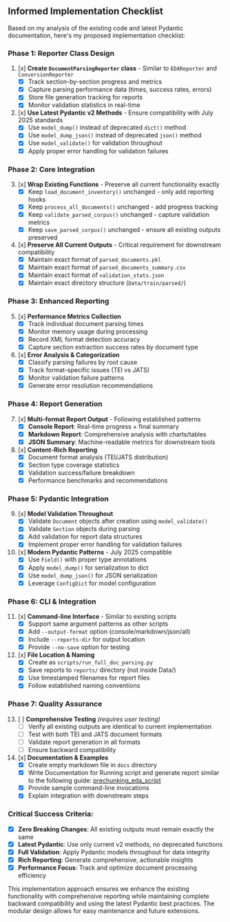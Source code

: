 ## Informed Implementation Checklist

Based on my analysis of the existing code and latest Pydantic documentation, here's my proposed implementation checklist:

### **Phase 1: Reporter Class Design**
1. [x] **Create `DocumentParsingReporter` class** - Similar to `EDAReporter` and `ConversionReporter`
   - [x] Track section-by-section progress and metrics
   - [x] Capture parsing performance data (times, success rates, errors)
   - [x] Store file generation tracking for reports
   - [x] Monitor validation statistics in real-time

2. [x] **Use Latest Pydantic v2 Methods** - Ensure compatibility with July 2025 standards
   - [x] Use `model_dump()` instead of deprecated `dict()` method
   - [x] Use `model_dump_json()` instead of deprecated `json()` method  
   - [x] Use `model_validate()` for validation throughout
   - [x] Apply proper error handling for validation failures

### **Phase 2: Core Integration**
3. [x] **Wrap Existing Functions** - Preserve all current functionality exactly
   - [x] Keep `load_document_inventory()` unchanged - only add reporting hooks
   - [x] Keep `process_all_documents()` unchanged - add progress tracking
   - [x] Keep `validate_parsed_corpus()` unchanged - capture validation metrics
   - [x] Keep `save_parsed_corpus()` unchanged - ensure all existing outputs preserved

4. [x] **Preserve All Current Outputs** - Critical requirement for downstream compatibility
   - [x] Maintain exact format of `parsed_documents.pkl`
   - [x] Maintain exact format of `parsed_documents_summary.csv` 
   - [x] Maintain exact format of `validation_stats.json`
   - [x] Maintain exact directory structure (`Data/train/parsed/`)

### **Phase 3: Enhanced Reporting**
5. [x] **Performance Metrics Collection**
   - [x] Track individual document parsing times
   - [x] Monitor memory usage during processing
   - [x] Record XML format detection accuracy
   - [x] Capture section extraction success rates by document type

6. [x] **Error Analysis & Categorization**
   - [x] Classify parsing failures by root cause
   - [x] Track format-specific issues (TEI vs JATS)
   - [x] Monitor validation failure patterns
   - [x] Generate error resolution recommendations

### **Phase 4: Report Generation**
7. [x] **Multi-format Report Output** - Following established patterns
   - [x] **Console Report**: Real-time progress + final summary
   - [x] **Markdown Report**: Comprehensive analysis with charts/tables  
   - [x] **JSON Summary**: Machine-readable metrics for downstream tools

8. [x] **Content-Rich Reporting**
   - [x] Document format analysis (TEI/JATS distribution)
   - [x] Section type coverage statistics
   - [x] Validation success/failure breakdown
   - [x] Performance benchmarks and recommendations

### **Phase 5: Pydantic Integration**
9. [x] **Model Validation Throughout**
   - [x] Validate `Document` objects after creation using `model_validate()`
   - [x] Validate `Section` objects during parsing  
   - [x] Add validation for report data structures
   - [x] Implement proper error handling for validation failures

10. [x] **Modern Pydantic Patterns** - July 2025 compatible
    - [x] Use `Field()` with proper type annotations
    - [x] Apply `model_dump()` for serialization to dict
    - [x] Use `model_dump_json()` for JSON serialization
    - [x] Leverage `ConfigDict` for model configuration

### **Phase 6: CLI & Integration**
11. [x]  **Command-line Interface** - Similar to existing scripts
    - [x] Support same argument patterns as other scripts
    - [x] Add `--output-format` option (console/markdown/json/all)
    - [x] Include `--reports-dir` for output location  
    - [x] Provide `--no-save` option for testing

12. [x]  **File Location & Naming**
    - [x] Create as `scripts/run_full_doc_parsing.py`
    - [x] Save reports to `reports/` directory (not inside Data/)
    - [x] Use timestamped filenames for report files
    - [x] Follow established naming conventions

### **Phase 7: Quality Assurance**
13. [ ] **Comprehensive Testing** *(requires user testing)*
    - [ ] Verify all existing outputs are identical to current implementation
    - [ ] Test with both TEI and JATS document formats
    - [ ] Validate report generation in all formats
    - [ ] Ensure backward compatibility

14. [x] **Documentation & Examples**
    - [x] Create empty markdown file in `docs` directory
    - [x] Write Documentation for Running script and generate report similar to the following guide: [prechunking_eda_script](docs/prechunking_eda_script_guide.md)
    - [x] Provide sample command-line invocations
    - [x] Explain integration with downstream steps

### **Critical Success Criteria:**
- [x] **Zero Breaking Changes**: All existing outputs must remain exactly the same
- [x] **Latest Pydantic**: Use only current v2 methods, no deprecated functions
- [x] **Full Validation**: Apply Pydantic models throughout for data integrity
- [x] **Rich Reporting**: Generate comprehensive, actionable insights
- [x] **Performance Focus**: Track and optimize document processing efficiency

This implementation approach ensures we enhance the existing functionality with comprehensive reporting while maintaining complete backward compatibility and using the latest Pydantic best practices. The modular design allows for easy maintenance and future extensions.